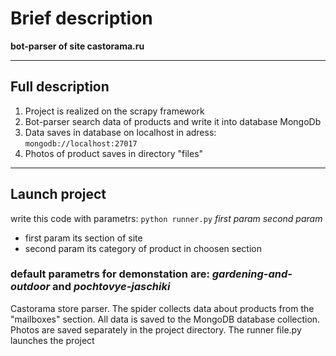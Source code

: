 # Brief description
**bot-parser of site castorama.ru**
___
## Full description
1. Project is realized on the scrapy framework
2. Bot-parser search data of products and write it into database MongoDb
3. Data saves in database on localhost in adress: `mongodb://localhost:27017`
4. Photos of product saves in directory "files"
___
## Launch project
write this code with parametrs: `python runner.py` *first param  second param*

- first param its section of site
- second param its category of product in choosen section

### default parametrs for demonstation are: *gardening-and-outdoor* and *pochtovye-jaschiki*


Castorama store parser.
The spider collects data about products from the "mailboxes" section.
All data is saved to the MongoDB database collection.
Photos are saved separately in the project directory.
The runner file.py launches the project
